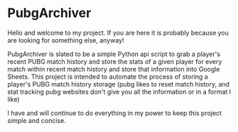 # PubgArchiver
Hello and welcome to my project. If you are here it is probably because you are looking for something else, anyway!

PubgArchiver is slated to be a simple Python api script to grab a player's recent PUBG match history and store the stats of a given player for every match within recent match history and store that information into Google Sheets. This project is intended to automate the process of storing a player's PUBG match history storage (pubg likes to reset match history, and stat tracking pubg websites don't give you all the information or in a format I like)

I have and will continue to do everything in my power to keep this project simple and concise.
